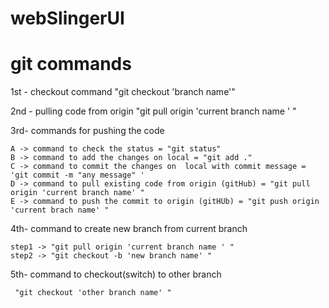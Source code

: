 # webSlingerUI

# git commands 

1st - checkout command 
"git checkout 'branch name'"

2nd - pulling code from  origin 
"git pull origin 'current branch name ' "

3rd- commands for pushing the code

    A -> command to check the status = "git status"
    B -> command to add the changes on local = "git add ."
    C -> command to commit the changes on  local with commit message = 'git commit -m "any message" '
    D -> command to pull existing code from origin (gitHub) = "git pull origin 'current branch name' " 
    E -> command to push the commit to origin (gitHUb) = "git push origin 'current brach name' "

4th- command to create new branch from current branch 
    
    step1 -> "git pull origin 'current branch name ' "
    step2 -> "git checkout -b 'new branch name' "

5th- command to checkout(switch) to other branch 

     "git checkout 'other branch name' "
